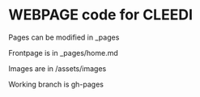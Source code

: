 # WEBPAGE code for CLEEDI

Pages can be modified in _pages

Frontpage is in _pages/home.md

Images are in /assets/images

Working branch is gh-pages
